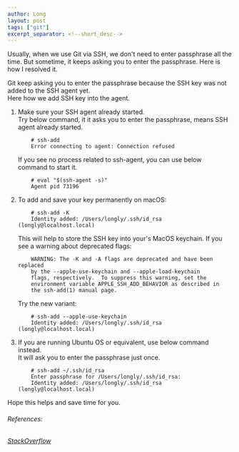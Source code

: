 ```yaml
---
author: Long
layout: post
tags: ["git"]
excerpt_separator: <!--short_desc-->
---
```


Usually, when we use Git via SSH, we don't need to enter passphrase all the time. But sometime, it keeps asking you to enter the passphrase. Here is how I resolved it.
<!--short_desc-->

Git keep asking you to enter the passphrase because the SSH key was not added to the SSH agent yet.  
Here how we add SSH key into the agent.

1. Make sure your SSH agent already started.  
Try below command, it it asks you to enter the passphrase, means SSH agent already started.

    ```
        # ssh-add
        Error connecting to agent: Connection refused
    ```

    If you see no process related to ssh-agent, you can use below command to start it.

    ```
        # eval "$(ssh-agent -s)"
        Agent pid 73196
    ```

2. To add and save your key permanently on macOS:

    ```
        # ssh-add -K
        Identity added: /Users/longly/.ssh/id_rsa (longly@localhost.local)
    ```

    This will help to store the SSH key into your's MacOS keychain.
    If you see a warning about deprecated flags:

    ```
        WARNING: The -K and -A flags are deprecated and have been replaced
        by the --apple-use-keychain and --apple-load-keychain
        flags, respectively.  To suppress this warning, set the
        environment variable APPLE_SSH_ADD_BEHAVIOR as described in
        the ssh-add(1) manual page.
    ```

    Try the new variant:

    ```
        # ssh-add --apple-use-keychain
        Identity added: /Users/longly/.ssh/id_rsa (longly@localhost.local)
    ```

3. If you are running Ubuntu OS or equivalent, use below command instead.  
It will ask you to enter the passphrase just once.

    ```
        # ssh-add ~/.ssh/id_rsa
        Enter passphrase for /Users/longly/.ssh/id_rsa: 
        Identity added: /Users/longly/.ssh/id_rsa (longly@localhost.local)
    ```

Hope this helps and save time for you.

###### References:
<a href="https://stackoverflow.com/questions/10032461/git-keeps-asking-me-for-my-ssh-key-passphrase" target="_blank">_StackOverflow_</a>